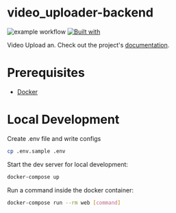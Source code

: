 # video_uploader-backend
![example workflow](https://github.com/anuragregmi/video-uploader-backend/actions/workflows/test.yml/badge.svg)
[![Built with](https://img.shields.io/badge/Built_with-Cookiecutter_Django_Rest-F7B633.svg)](https://github.com/agconti/cookiecutter-django-rest)

Video Upload an. Check out the project's [documentation](http://anuragregmi.github.io/video-uploader-backend/).

# Prerequisites

- [Docker](https://docs.docker.com/docker-for-mac/install/)  

# Local Development
Create .env file and write configs
```bash
cp .env.sample .env
```

Start the dev server for local development:
```bash
docker-compose up
```

Run a command inside the docker container:

```bash
docker-compose run --rm web [command]
```
